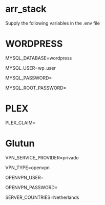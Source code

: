 # arr_stack
Supply the following variables in the .env file
# WORDPRESS
MYSQL_DATABASE=wordpress

MYSQL_USER=wp_user

MYSQL_PASSWORD=

MYSQL_ROOT_PASSWORD=

# PLEX
PLEX_CLAIM=

# Glutun
VPN_SERVICE_PROVIDER=privado

VPN_TYPE=openvpn

OPENVPN_USER=

OPENVPN_PASSWORD=

SERVER_COUNTRIES=Netherlands
